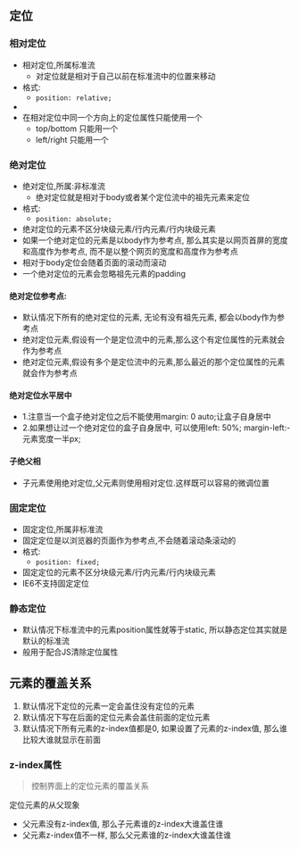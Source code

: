 ## 定位

### 相对定位

- 相对定位,所属标准流
  - 对定位就是相对于自己以前在标准流中的位置来移动
- 格式:
  - `position: relative;`
- 
- 在相对定位中同一个方向上的定位属性只能使用一个
  - top/bottom 只能用一个
  - left/right 只能用一个

### 绝对定位

- 绝对定位,所属:非标准流
  - 绝对定位就是相对于body或者某个定位流中的祖先元素来定位
- 格式:
  - `position: absolute;`
- 绝对定位的元素不区分块级元素/行内元素/行内块级元素
- 如果一个绝对定位的元素是以body作为参考点, 那么其实是以网页首屏的宽度和高度作为参考点, 而不是以整个网页的宽度和高度作为参考点
- 相对于body定位会随着页面的滚动而滚动
- 一个绝对定位的元素会忽略祖先元素的padding

#### 绝对定位参考点:

- 默认情况下所有的绝对定位的元素, 无论有没有祖先元素, 都会以body作为参考点
- 绝对定位元素,假设有一个是定位流中的元素,那么这个有定位属性的元素就会作为参考点
- 绝对定位元素,假设有多个是定位流中的元素,那么最近的那个定位属性的元素就会作为参考点

#### 绝对定位水平居中

- 1.注意当一个盒子绝对定位之后不能使用margin: 0 auto;让盒子自身居中
- 2.如果想让过一个绝对定位的盒子自身居中, 可以使用left: 50%; margin-left:-元素宽度一半px;

#### 子绝父相

- 子元素使用绝对定位,父元素则使用相对定位.这样既可以容易的微调位置



### 固定定位

- 固定定位,所属非标准流
- 固定定位是以浏览器的页面作为参考点,不会随着滚动条滚动的
- 格式:
  - `position: fixed;`
- 固定定位的元素不区分块级元素/行内元素/行内块级元素
- IE6不支持固定定位

### 静态定位

- 默认情况下标准流中的元素position属性就等于static, 所以静态定位其实就是默认的标准流
- 般用于配合JS清除定位属性

## 元素的覆盖关系

1. 默认情况下定位的元素一定会盖住没有定位的元素
2. 默认情况下写在后面的定位元素会盖住前面的定位元素
3. 默认情况下所有元素的z-index值都是0, 如果设置了元素的z-index值, 那么谁比较大谁就显示在前面



### z-index属性

>  控制界面上的定位元素的覆盖关系

定位元素的从父现象

- 父元素没有z-index值, 那么子元素谁的z-index大谁盖住谁
- 父元素z-index值不一样, 那么父元素谁的z-index大谁盖住谁